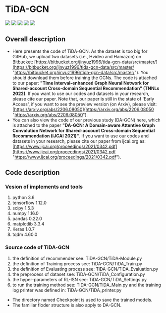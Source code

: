 # **TiDA-GCN** 

<p align="left">
  <img src='https://img.shields.io/badge/python-3.6+-blue'>
  <img src='https://img.shields.io/badge/Tensorflow-1.12+-blue'>
  <img src='https://img.shields.io/badge/NumPy-1.16-brightgreen'>
  <img src='https://img.shields.io/badge/pandas-0.22.0-brightgreen'>
  <img src='https://img.shields.io/badge/scipy-1.5.3-brightgreen'>
</p> 

## **Overall description** 
- Here presents the code of TiDA-GCN. As the dataset is too big for GitHub, we upload two datasets (i.e., Hvideo and Hamazon) on Bitbucket: [https://bitbucket.org/jinyuz1996/tida-gcn-data/src/master/](https://bitbucket.org/jinyuz1996/tida-gcn-data/src/master/ "https://bitbucket.org/jinyuz1996/tida-gcn-data/src/master/"). You should download them before training the GCNs. The code is attached to our paper: **"Time Interval-enhanced Graph Neural Network for Shared-account Cross-domain Sequential Recommendation" (TNNLs 2022)**. If you want to use our codes and datasets in your research, please cite our paper. Note that, our paper is still in the state of 'Early Access', if you want to see the preview version (on Arxiv), please visit:[https://arxiv.org/abs/2206.08050](https://arxiv.org/abs/2206.08050 "https://arxiv.org/abs/2206.08050").
- You can also view the code of our previous study (DA-GCN) here, which is attached to the paper **"DA-GCN: A Domain-aware Attentive Graph Convolution Network for Shared-account Cross-domain Sequential Recommendation (IJCAI 2021)"**. If you want to use our codes and datasets in your research, please cite our paper from ijcai.org as:[https://www.ijcai.org/proceedings/2021/0342.pdf](https://www.ijcai.org/proceedings/2021/0342.pdf "https://www.ijcai.org/proceedings/2021/0342.pdf").

## **Code description** 
### **Vesion of implements and tools**
1. python 3.6
2. tensorflow 1.12.0
3. scipy 1.5.3
4. numpy 1.16.0
5. pandas 0.22.0
6. matplotlib 3.3.4
7. Keras 1.0.7
8. tqdm 4.60.0
### **Source code of TiDA-GCN**
1. the definition of recommender see: TiDA-GCN/TiDA-Module.py
2. the definition of Training process see: TiDA-GCN/TiDA_Train.py
3. the definition of Evaluating process see: TiDA-GCN/TiDA_Evaluation.py
4. the preprocess of dataset see: TiDA-GCN/TiDA_Configuration.py
5. the hyper-parameters of RL-ISN see: TiDA-GCN/TiDA_Settings.py
6. to run the training method see: TiDA-GCN/TiDA_Main.py and the training log printer was defined in: TiDA-GCN/TiDA_printer.py
 * The directory named Checkpoint is used to save the trained models.
 * The familiar floder structure is also apply to DA-GCN.
